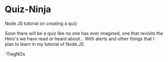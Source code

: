 # Quiz-Ninja
Node JS tutorial on creating a quiz

Soon there will be a quiz like no one has ever imagined, one that revisits the Hero's we have read or heard about... With alerts and other things that I plan to learn in my tutorial of Node.JS

-TregNOs

